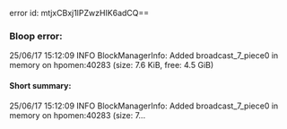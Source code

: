 error id: mtjxCBxj1lPZwzHIK6adCQ==
### Bloop error:

25/06/17 15:12:09 INFO BlockManagerInfo: Added broadcast_7_piece0 in memory on hpomen:40283 (size: 7.6 KiB, free: 4.5 GiB)
#### Short summary: 

25/06/17 15:12:09 INFO BlockManagerInfo: Added broadcast_7_piece0 in memory on hpomen:40283 (size: 7...